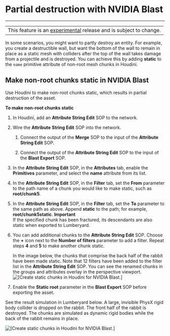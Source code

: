# Partial destruction with NVIDIA Blast<a name="nvidia-blast-static-chunks"></a>


****  

|  | 
| --- |
| This feature is an [experimental](https://docs.aws.amazon.com/lumberyard/latest/userguide/ly-glos-chap.html#experimental) release and is subject to change\.  | 

In some scenarios, you might want to partly destroy an entity\. For example, you create a destructible wall, but want the bottom of the wall to remain in place as a static mesh with colliders after the top of the wall takes damage from a projectile and is destroyed\. You can achieve this by adding **static** to the `name` primitive attribute of non\-root mesh chunks in Houdini\. 

## Make non\-root chunks static in NVIDIA Blast<a name="nvidia-blast-make-static-chunks"></a>

Use Houdini to make non\-root chunks static, which results in partial destruction of the asset\.

**To make non\-root chunks static**

1. In Houdini, add an **Attribute String Edit** SOP to the network\. 

1. Wire the **Attribute String Edit** SOP into the network\. 

   1. Connect the output of the **Merge** SOP to the input of the **Attribute String Edit** SOP\. 

   1. Connect the output of the **Attribute String Edit** SOP to the input of the **Blast Export** SOP\. 

1. In the **Attribute String Edit** SOP, in the **Attributes** tab, enable the **Primitives** parameter, and select the **name** attribute from its list\. 

1. In the **Attribute String Edit** SOP, in the **Filter** tab, set the **From** parameter to the path name of a chunk you would like to make static, such as **root/chunk5**\. 

1. In the **Attribute String Edit** SOP, in the **Filter** tab, set the **To** parameter to the same path as above\. Append **static** to the path; for example, **root/chunk5static**\. 
**Important**  
If the specified chunk has been fractured, its descendants are also static when exported to Lumberyard\. 

1. You can add additional chunks to the **Attribute String Edit** SOP\. Choose the **\+** icon next to the **Number of filters** parameter to add a filter\. Repeat steps **4** and **5** to make another chunk static\. 

   In the image below, the chunks that comprise the back half of the rabbit have been made static\. Note that 12 filters have been added to the filter list in the **Attribute String Edit** SOP\. You can see the renamed chunks in the groups and attributes overlay in the perspective viewport\.   
![\[Create static chunks in Houdini for NVIDIA Blast.\]](http://docs.aws.amazon.com/lumberyard/latest/userguide/images/physx/blast/ui-blast-houdini-static-chunks.png)

1. Enable the **Static root** parameter in the **Blast Export** SOP before exporting the asset\. 

See the result simulation in Lumberyard below\. A large, invisible PhysX rigid body collider is dropped on the rabbit\. The front half of the rabbit is destroyed\. The chunks are simulated as dynamic rigid bodies while the back of the rabbit remains in place\. 

![\[Create static chunks in Houdini for NVIDIA Blast.\]](http://docs.aws.amazon.com/lumberyard/latest/userguide/images/physx/blast/anim-nvidia-blast-static-simulation.gif)